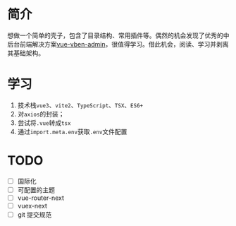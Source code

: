 # 简介

想做一个简单的壳子，包含了目录结构、常用插件等。偶然的机会发现了优秀的中后台前端解决方案[vue-vben-admin](https://github.com/anncwb/vue-vben-admin/blob/main/README.zh-CN.md)，很值得学习。借此机会，阅读、学习并剥离其基础架构。

# 学习

1. 技术栈`vue3`、`vite2`、`TypeScript`、`TSX`、`ES6+`
2. 对`axios`的封装；
3. 尝试将`.vue`转成`tsx`
4. 通过`import.meta.env`获取`.env`文件配置

# TODO

- [ ] 国际化
- [ ] 可配置的主题
- [ ] vue-router-next
- [ ] vuex-next
- [ ] git 提交规范